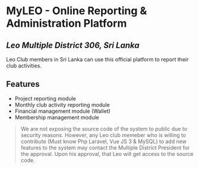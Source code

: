 # MyLEO - Online Reporting & Administration Platform
## _Leo Multiple District 306, Sri Lanka_

Leo Club members in Sri Lanka can use this official platform to report their club activities.
## Features

- Project reporting module
- Monthly club activity reporting module
- Financial management module (Wallet)
- Membership management module

> We are not exposing the source code of the system to public due to security reasons. However, any Leo club memeber who is willing to contribute (Must know Php Laravel, Vue JS 3 & MySQL) to add new features to the system may contact the Multiple District President for the approval. Upon his approval, that Leo will get access to the source code.

